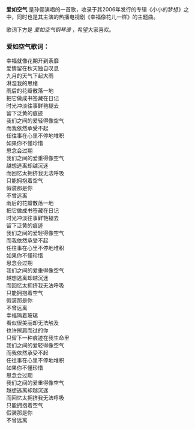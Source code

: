 

**爱如空气** 是孙俪演唱的一首歌，收录于其2006年发行的专辑《小小的梦想》之中，同时也是其主演的热播电视剧《幸福像花儿一样》的主题曲。

  
歌词下方是 _爱如空气钢琴谱_ ，希望大家喜欢。

### 爱如空气歌词：

幸福就像花期开到荼靡  
爱情留在秋天独自叹息  
九月的天气下起大雨  
淋湿我的思绪  
雨后的花瓣散落一地  
把它做成书签藏在日记  
时光冲淡往事鲜艳褪去  
留下泛黄的痕迹  
我们之间的爱轻得像空气  
而我依然承受不起  
任往事在心里不停地堆积  
如果你不懂珍惜  
思念会过期  
我们之间的爱重得像空气  
越想逃离却越沉迷  
而回忆太拥挤我无法呼吸  
只能拥抱着空气  
假装那是你  
不曾远离  
雨后的花瓣散落一地  
把它做成书签藏在日记  
时光冲淡往事鲜艳褪去  
留下泛黄的痕迹  
我们之间的爱轻得像空气  
而我依然承受不起  
任往事在心里不停地堆积  
如果你不懂珍惜  
思念会过期  
我们之间的爱重得像空气  
越想逃离却越沉迷  
而回忆太拥挤我无法呼吸  
只能拥抱着空气  
假装那是你  
不曾远离  
幸福隔着玻璃  
看似很美丽却无法触及  
也许擦肩而过的你  
只留下一种痕迹在我生命里  
我们之间的爱轻得像空气  
而我依然承受不起  
任往事在心里不停地堆积  
如果你不懂珍惜  
思念会过期  
我们之间的爱重得像空气  
越想逃离却越沉迷  
而回忆太拥挤我无法呼吸  
只能拥抱着空气  
假装那是你  
不曾远离

